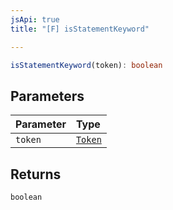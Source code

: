 ```yaml
---
jsApi: true
title: "[F] isStatementKeyword"

---
```

```ts
isStatementKeyword(token): boolean
```

## Parameters

| Parameter | Type |
| :------ | :------ |
| `token` | [`Token`](../enumerations/Token.md) |

## Returns

`boolean`
